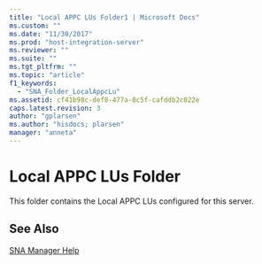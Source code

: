 ```yaml
---
title: "Local APPC LUs Folder1 | Microsoft Docs"
ms.custom: ""
ms.date: "11/30/2017"
ms.prod: "host-integration-server"
ms.reviewer: ""
ms.suite: ""
ms.tgt_pltfrm: ""
ms.topic: "article"
f1_keywords: 
  - "SNA_Folder_LocalAppcLu"
ms.assetid: cf41b98c-def8-477a-8c5f-cafddb2c022e
caps.latest.revision: 3
author: "gplarsen"
ms.author: "hisdocs; plarsen"
manager: "anneta"
---
```

# Local APPC LUs Folder
This folder contains the Local APPC LUs configured for this server.  
  
## See Also  
 [SNA Manager Help](../core/sna-manager-help1.md)